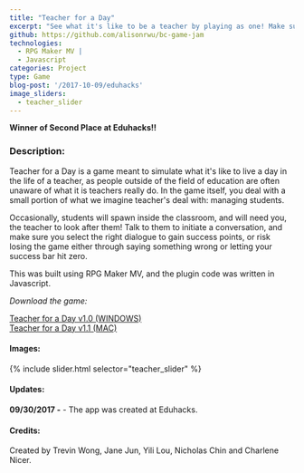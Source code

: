 ```yaml
---
title: "Teacher for a Day"
excerpt: "See what it's like to be a teacher by playing as one! Make sure to manage your students to keep your success bar high, or fail."
github: https://github.com/alisonrwu/bc-game-jam
technologies:
  - RPG Maker MV |
  - Javascript
categories: Project
type: Game
blog-post: '/2017-10-09/eduhacks'
image_sliders:
  - teacher_slider
---
```


**Winner of Second Place at Eduhacks!!**

### Description:

Teacher for a Day is a game meant to simulate what it's like to live a day in the life of a teacher, as people outside of the field of education are often unaware of what it is teachers really do. In the game itself, you deal with a small portion of what we imagine teacher's deal with: managing students.

Occasionally, students will spawn inside the classroom, and will need you, the teacher to look after them! Talk to them to initiate a conversation, and make sure you select the right dialogue to gain success points, or risk losing the game either through saying something wrong or letting your success bar hit zero.

This was built using RPG Maker MV, and the plugin code was written in Javascript.

*Download the game:*

<a href="https://www.mediafire.com/file/eka5n5j8cal7tz3/Teacher%20for%20a%20Day%20%28WINDOWS%29.rar">Teacher for a Day v1.0 (WINDOWS)</a><br>
<a href="https://www.mediafire.com/file/5r2x7fv7cvb751y/Teacher%20for%20a%20Day%20%28MAC%29.rar">Teacher for a Day v1.1 (MAC)</a>

#### Images:

{% include slider.html selector="teacher_slider" %}

#### Updates:

**09/30/2017 -** - The app was created at Eduhacks.

#### Credits:

Created by Trevin Wong, Jane Jun, Yili Lou, Nicholas Chin and Charlene Nicer.
